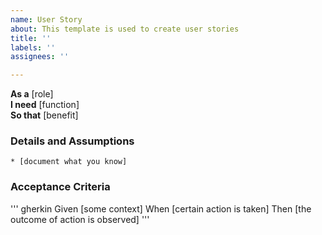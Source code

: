 ```yaml
---
name: User Story
about: This template is used to create user stories
title: ''
labels: ''
assignees: ''

---
```


**As a** [role]  
**I need** [function]  
**So that** [benefit]  
      
### Details and Assumptions
    * [document what you know]    
  
### Acceptance Criteria     
'''  gherkin 
    Given [some context]
    When [certain action is taken]
    Then [the outcome of action is observed]
'''
